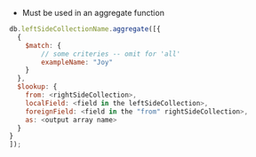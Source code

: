 - Must be used in an aggregate function
```javascript
db.leftSideCollectionName.aggregate([{
  {
    $match: {
		// some criteries -- omit for 'all'
		exampleName: "Joy"
    }
  },
  $lookup: {
    from: <rightSideCollection>,
    localField: <field in the leftSideCollection>,
    foreignField: <field in the "from" rightSideCollection>,
    as: <output array name>
  }
}
]);
```

